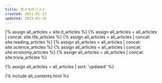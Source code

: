 ```yaml
---
title: 全メモのリスト
created: 2021-01-17
updated: 2023-01-18
---
```

{% assign all_articles = site.it_articles %}
{% assign all_articles = all_articles | concat: site.life_articles %}
{% assign all_articles = all_articles | concat: site.reading_articles %}
{% assign all_articles = all_articles | concat: site.science_articles %}
{% assign all_articles = all_articles | concat: site.economy_articles %}
{% assign all_articles = all_articles | concat: site.trivia_articles %}

{% assign all_articles = all_articles | sort: 'updated' %}

{% include all_contents.html %}

